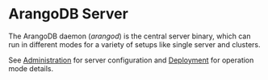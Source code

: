 ArangoDB Server
===============

The ArangoDB daemon (*arangod*) is the central server binary, which can run in
different modes for a variety of setups like single server and clusters.

See [Administration](../../Administration/README.md) for server configuration
and [Deployment](../../Deployment/README.md) for operation mode details.
